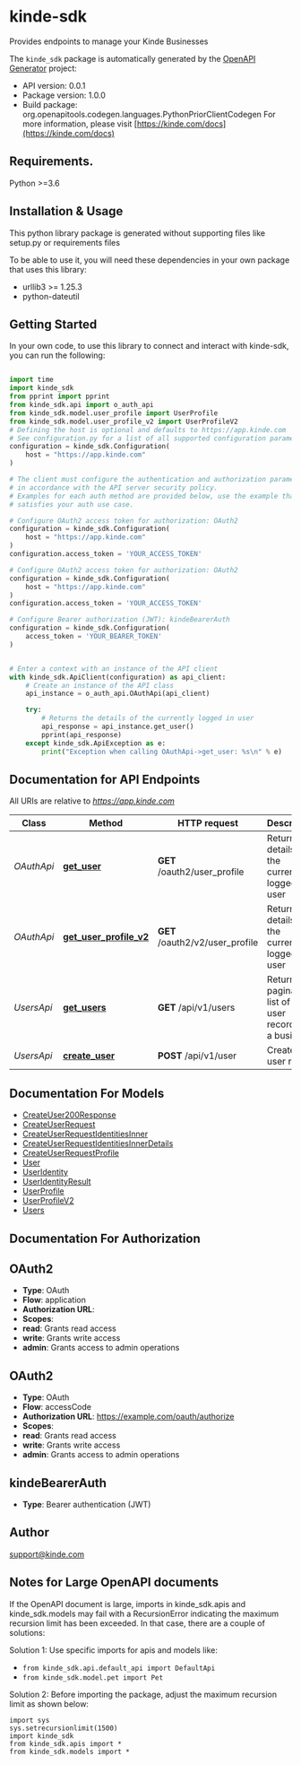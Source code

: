 # kinde-sdk
Provides endpoints to manage your Kinde Businesses

The `kinde_sdk` package is automatically generated by the [OpenAPI Generator](https://openapi-generator.tech) project:

- API version: 0.0.1
- Package version: 1.0.0
- Build package: org.openapitools.codegen.languages.PythonPriorClientCodegen
For more information, please visit [https://kinde.com/docs](https://kinde.com/docs)

## Requirements.

Python >=3.6

## Installation & Usage

This python library package is generated without supporting files like setup.py or requirements files

To be able to use it, you will need these dependencies in your own package that uses this library:

* urllib3 >= 1.25.3
* python-dateutil

## Getting Started

In your own code, to use this library to connect and interact with kinde-sdk,
you can run the following:

```python

import time
import kinde_sdk
from pprint import pprint
from kinde_sdk.api import o_auth_api
from kinde_sdk.model.user_profile import UserProfile
from kinde_sdk.model.user_profile_v2 import UserProfileV2
# Defining the host is optional and defaults to https://app.kinde.com
# See configuration.py for a list of all supported configuration parameters.
configuration = kinde_sdk.Configuration(
    host = "https://app.kinde.com"
)

# The client must configure the authentication and authorization parameters
# in accordance with the API server security policy.
# Examples for each auth method are provided below, use the example that
# satisfies your auth use case.

# Configure OAuth2 access token for authorization: OAuth2
configuration = kinde_sdk.Configuration(
    host = "https://app.kinde.com"
)
configuration.access_token = 'YOUR_ACCESS_TOKEN'

# Configure OAuth2 access token for authorization: OAuth2
configuration = kinde_sdk.Configuration(
    host = "https://app.kinde.com"
)
configuration.access_token = 'YOUR_ACCESS_TOKEN'

# Configure Bearer authorization (JWT): kindeBearerAuth
configuration = kinde_sdk.Configuration(
    access_token = 'YOUR_BEARER_TOKEN'
)


# Enter a context with an instance of the API client
with kinde_sdk.ApiClient(configuration) as api_client:
    # Create an instance of the API class
    api_instance = o_auth_api.OAuthApi(api_client)

    try:
        # Returns the details of the currently logged in user
        api_response = api_instance.get_user()
        pprint(api_response)
    except kinde_sdk.ApiException as e:
        print("Exception when calling OAuthApi->get_user: %s\n" % e)
```

## Documentation for API Endpoints

All URIs are relative to *https://app.kinde.com*

Class | Method | HTTP request | Description
------------ | ------------- | ------------- | -------------
*OAuthApi* | [**get_user**](kinde_sdk/docs/OAuthApi.md#get_user) | **GET** /oauth2/user_profile | Returns the details of the currently logged in user
*OAuthApi* | [**get_user_profile_v2**](kinde_sdk/docs/OAuthApi.md#get_user_profile_v2) | **GET** /oauth2/v2/user_profile | Returns the details of the currently logged in user
*UsersApi* | [**get_users**](kinde_sdk/docs/UsersApi.md#get_users) | **GET** /api/v1/users | Returns a paginated list of end-user records for a business
*UsersApi* | [**create_user**](kinde_sdk/docs/UsersApi.md#create_user) | **POST** /api/v1/user | Creates a user record


## Documentation For Models

 - [CreateUser200Response](kinde_sdk/docs/CreateUser200Response.md)
 - [CreateUserRequest](kinde_sdk/docs/CreateUserRequest.md)
 - [CreateUserRequestIdentitiesInner](kinde_sdk/docs/CreateUserRequestIdentitiesInner.md)
 - [CreateUserRequestIdentitiesInnerDetails](kinde_sdk/docs/CreateUserRequestIdentitiesInnerDetails.md)
 - [CreateUserRequestProfile](kinde_sdk/docs/CreateUserRequestProfile.md)
 - [User](kinde_sdk/docs/User.md)
 - [UserIdentity](kinde_sdk/docs/UserIdentity.md)
 - [UserIdentityResult](kinde_sdk/docs/UserIdentityResult.md)
 - [UserProfile](kinde_sdk/docs/UserProfile.md)
 - [UserProfileV2](kinde_sdk/docs/UserProfileV2.md)
 - [Users](kinde_sdk/docs/Users.md)


## Documentation For Authorization


## OAuth2

- **Type**: OAuth
- **Flow**: application
- **Authorization URL**: 
- **Scopes**: 
 - **read**: Grants read access
 - **write**: Grants write access
 - **admin**: Grants access to admin operations


## OAuth2

- **Type**: OAuth
- **Flow**: accessCode
- **Authorization URL**: https://example.com/oauth/authorize
- **Scopes**: 
 - **read**: Grants read access
 - **write**: Grants write access
 - **admin**: Grants access to admin operations


## kindeBearerAuth

- **Type**: Bearer authentication (JWT)


## Author

support@kinde.com


## Notes for Large OpenAPI documents
If the OpenAPI document is large, imports in kinde_sdk.apis and kinde_sdk.models may fail with a
RecursionError indicating the maximum recursion limit has been exceeded. In that case, there are a couple of solutions:

Solution 1:
Use specific imports for apis and models like:
- `from kinde_sdk.api.default_api import DefaultApi`
- `from kinde_sdk.model.pet import Pet`

Solution 2:
Before importing the package, adjust the maximum recursion limit as shown below:
```
import sys
sys.setrecursionlimit(1500)
import kinde_sdk
from kinde_sdk.apis import *
from kinde_sdk.models import *
```

